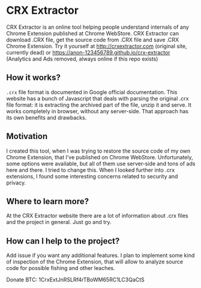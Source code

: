 # CRX Extractor

CRX Extractor is an online tool helping people understand internals of any Chrome Extension published at Chrome WebStore.
CRX Extractor can download .CRX file, get the source code from .CRX file and save .CRX Chrome Extension.
Try it yourself at http://crxextractor.com (original site, currently dead) or https://anon-123456789.github.io/crx-extractor (Analytics and Ads removed, always online if this repo exists)

## How it works?

`.crx` file format is documented in Google official documentation. This website has a bunch of Javascript that deals with 
parsing the original .crx file format: it is extracting the archived part of the file, unzip it and serve. It works completely 
in browser, without any server-side. That approach has its own benefits and drawbacks.

## Motivation
I created this tool, when I was trying to restore the source code of my own Chrome Extension, that I've published on Chrome 
WebStore. Unfortunately, some options were available, but all of them use server-side and tons of ads here and there. 
I tried to change this. When I looked further into .crx extensions, I found some interesting concerns related to security and privacy.

## Where to learn more?
At the CRX Extractor website there are a lot of information about .crx files and the project in general. Just go and try.

## How can I help to the project?
Add issue if you want any additional features. I plan to implement some kind of inspection of the Chrome Extension, 
that will allow to analyze source code for possible fishing and other leaches. 

Donate BTC: 1CrxExtJnRSLRf4rTBoWM65RC1LC3QaCtS
